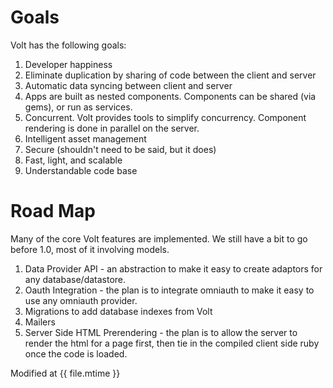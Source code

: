 # Goals

Volt has the following goals:

1. Developer happiness
2. Eliminate duplication by sharing of code between the client and server
3. Automatic data syncing between client and server
4. Apps are built as nested components.  Components can be shared (via gems), or run as services.
5. Concurrent.  Volt provides tools to simplify concurrency.  Component rendering is done in parallel on the server.
6. Intelligent asset management
7. Secure (shouldn't need to be said, but it does)
8. Fast, light, and scalable
9. Understandable code base

# Road Map

Many of the core Volt features are implemented.  We still have a bit to go before 1.0, most of it involving models.

1. Data Provider API - an abstraction to make it easy to create adaptors for any database/datastore.
2. Oauth Integration - the plan is to integrate omniauth to make it easy to use any omniauth provider.
3. Migrations to add database indexes from Volt
4. Mailers
5. Server Side HTML Prerendering - the plan is to allow the server to render the html for a page first, then tie in the compiled client side ruby once the code is loaded.

Modified at {{ file.mtime }}
